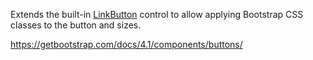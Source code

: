 Extends the built-in [LinkButton](/docs/controls/builtin/LinkButton/{branch}) control to allow applying Bootstrap CSS classes to the button and sizes.

<https://getbootstrap.com/docs/4.1/components/buttons/>
